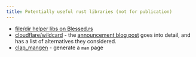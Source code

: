 ```yaml
---
title: Potentially useful rust libraries (not for publication)
---
```


* [file/dir helper libs on Blessed.rs](https://blessed.rs/crates#section-cli-tools-subsection-utility)
* [cloudflare/wildcard](https://github.com/cloudflare/wildcard) - the [announcement blog post](https://blog.cloudflare.com/wildcard-rules/) goes into detail, and has a list of alternatives they considered.
* [clap_mangen](https://crates.io/crates/clap_mangen) - generate a `man` page
